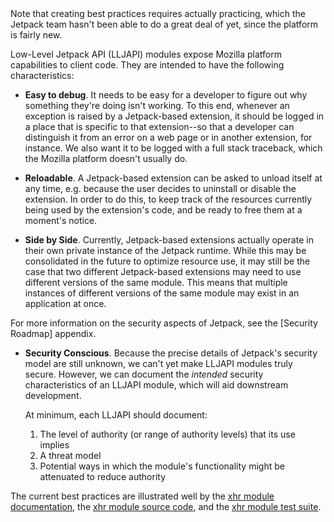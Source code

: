 <span class="aside">
Note that creating best practices requires actually practicing, which
the Jetpack team hasn't been able to do a great deal of yet, since the
platform is fairly new.
</span>

Low-Level Jetpack API (LLJAPI) modules expose Mozilla platform
capabilities to client code. They are intended to have the following
characteristics:

  * **Easy to debug**.  It needs to be easy for a developer to figure
    out why something they're doing isn't working.  To this end,
    whenever an exception is raised by a Jetpack-based extension, it
    should be logged in a place that is specific to that
    extension--so that a developer can distinguish it from an error on
    a web page or in another extension, for instance. We also want it
    to be logged with a full stack traceback, which the Mozilla
    platform doesn't usually do.

  * **Reloadable**. A Jetpack-based extension can be asked to unload
    itself at any time, e.g. because the user decides to
    uninstall or disable the extension. In order to do this, 
    to keep track of the resources currently being used by
    the extension's code, and be ready to free them at a moment's
    notice.

  * **Side by Side**. Currently, Jetpack-based extensions actually
    operate in their own private instance of the Jetpack runtime.
    While this may be consolidated in the future to optimize resource
    use, it may still be the case that two different Jetpack-based
    extensions may need to use different versions of the same module.
    This means that multiple instances of different versions of
    the same module may exist in an application at once.

<span class="aside">
For more information on the security aspects of Jetpack, see the
[Security Roadmap] appendix.
</span>

  * **Security Conscious**. Because the precise details of Jetpack's
    security model are still unknown, we can't yet make LLJAPI
    modules truly secure. However, we can document the *intended*
    security characteristics of an LLJAPI module, which will
    aid downstream development.

    At minimum, each LLJAPI should document:

    1. The level of authority (or range of authority levels) that its
       use implies
    2. A threat model
    3. Potential ways in which the module's functionality might
       be attenuated to reduce authority

The current best practices are illustrated well by the [xhr module
documentation], the [xhr module source code], and the [xhr module test
suite].

  [Security Roadmap]: #guide/security-roadmap
  [xhr module documentation]: #module/jetpack-core/xhr
  [xhr module source code]: api/packages/jetpack-core/lib/xhr.js
  [xhr module test suite]: api/packages/jetpack-core/tests/test-xhr.js
  [Chrome Object Wrappers]: https://wiki.mozilla.org/XPConnect_Chrome_Object_Wrapper
